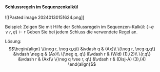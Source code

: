 #### Schlussregeln im Sequenzenkalkül

![[Pasted image 20240130151624.png]]

Beispiel:
Zeigen Sie mit Hilfe der Schlussregeln im Sequenzen-Kalkül:
$\{\neg q \vee r, q\} \vdash r$
Geben Sie bei jedem Schluss die verwendete Regel an.

Lösung:
$$\begin{align}
    \{\neg r, \neg q,q\} &\vdash q & (Ax)\\
    \{\neg r, \neg q,q\} &\vdash \neg q & (Ax)\\
    \{\neg q, q\} &\vdash r & (Wid) (1),(2)\\
    \{r,q\} &\vdash r & (Ax)\\
    \{\neg q \vee r, q\} &\vdash r & (Disj-A) (3),(4)
\end{align}$$
